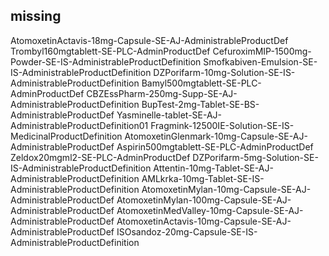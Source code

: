 ## missing 

AtomoxetinActavis-18mg-Capsule-SE-AJ-AdministrableProductDef
Trombyl160mgtablett-SE-PLC-AdminProductDef
CefuroximMIP-1500mg-Powder-SE-IS-AdministrableProductDefinition
Smofkabiven-Emulsion-SE-IS-AdministrableProductDefinition
DZPorifarm-10mg-Solution-SE-IS-AdministrableProductDefinition
Bamyl500mgtablett-SE-PLC-AdminProductDef
CBZEssPharm-250mg-Supp-SE-AJ-AdministrableProductDefinition
BupTest-2mg-Tablet-SE-BS-AdministrableProductDef
Yasminelle-tablet-SE-AJ-AdministrableProductDefinition01
Fragmink-12500IE-Solution-SE-IS-MedicinalProductDefinition
AtomoxetinGlenmark-10mg-Capsule-SE-AJ-AdministrableProductDef
Aspirin500mgtablett-SE-PLC-AdminProductDef
Zeldox20mgml2-SE-PLC-AdminProductDef
DZPorifarm-5mg-Solution-SE-IS-AdministrableProductDefinition
Attentin-10mg-Tablet-SE-AJ-AdministrableProductDefinition
AMLkrka-10mg-Tablet-SE-IS-AdministrableProductDefinition
AtomoxetinMylan-10mg-Capsule-SE-AJ-AdministrableProductDef
AtomoxetinMylan-100mg-Capsule-SE-AJ-AdministrableProductDef
AtomoxetinMedValley-10mg-Capsule-SE-AJ-AdministrableProductDef
AtomoxetinActavis-10mg-Capsule-SE-AJ-AdministrableProductDef
ISOsandoz-20mg-Capsule-SE-IS-AdministrableProductDefinition